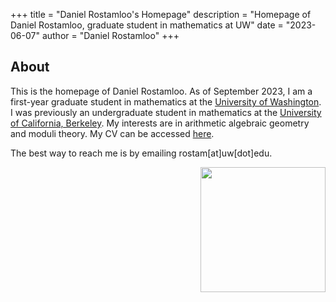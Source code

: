+++
title = "Daniel Rostamloo's Homepage"
description = "Homepage of Daniel Rostamloo, graduate student in mathematics at UW"
date = "2023-06-07"
author = "Daniel Rostamloo"
+++

## About

This is the homepage of Daniel Rostamloo. As of September 2023, I am a first-year graduate student in mathematics at the [University of Washington](https://math.washington.edu). I was previously an undergraduate student in mathematics at the [University of California, Berkeley](https://math.berkeley.edu). My interests are in arithmetic algebraic geometry and moduli theory. My CV can be accessed [here](/CV.pdf).

The best way to reach me is by emailing rostam[at]uw[dot]edu.

<img align="right" style="margin-left: 5rem" width="200" src="/me.jpg">
